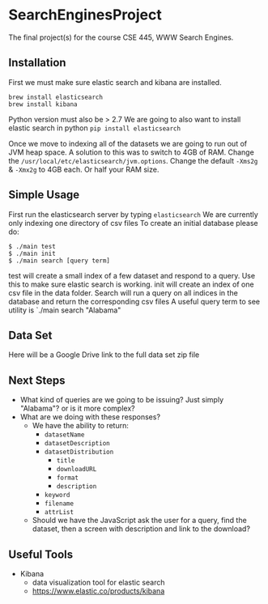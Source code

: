 # SearchEnginesProject
The final project(s) for the course CSE 445, WWW Search Engines.
## Installation
First we must make sure elastic search and kibana are installed.
```
brew install elasticsearch
brew install kibana
```
Python version must also be > 2.7
We are going to also want to install elastic search in python
``pip install elasticsearch``

Once we move to indexing all of the datasets we are going to run out of JVM heap space.
A solution to this was to switch to 4GB of RAM. Change the `/usr/local/etc/elasticsearch/jvm.options`.
Change the default `-Xms2g` & `-Xmx2g` to 4GB each. Or half your RAM size.  

## Simple Usage
First run the elasticsearch server by typing `elasticsearch`
We are currently only indexing one directory of csv files
To create an initial database please do:

```
$ ./main test
$ ./main init
$ ./main search [query term]
```

test will create a small index of a few dataset and respond to a query. Use this to make sure elastic search is working.
init will create an index of one csv file in the data folder. 
Search will run a query on all indices in the database and return the corresponding csv files
A useful query term to see utility is `./main search "Alabama"

## Data Set
Here will be a Google Drive link to the full data set zip file

## Next Steps
- What kind of queries are we going to be issuing? Just simply "Alabama"? or is it more complex?
- What are we doing with these responses?
	- We have the ability to return:
		- ``datasetName``
		- ``datasetDescription``
		- ``datasetDistribution``
			- ``title``
			- ``downloadURL``
			- ``format``
			- ``description``
		- ``keyword``
		- ``filename``
		- ``attrList``
	- Should we have the JavaScript ask the user for a query, find the dataset, then a screen with description and link to the download?


## Useful Tools
- Kibana
	- data visualization tool for elastic search
	- https://www.elastic.co/products/kibana
